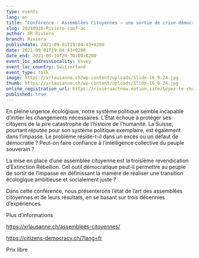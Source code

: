 ```yaml
---
type: events
lang: en
title: "Conférence : Assemblées Citoyennes – une sortie de crise démocratique? "
slug: 20210910-Riviera-conf-ac
author: XR Riviera
branch: Riviera
publishdate: 2021-09-01T19:04:43+0200
date: 2021-09-01T19:04:43+0200
date_end: 2021-09-10T20:30:00+0200
event_loc_addressLocality: Vevey
event_loc_country: Switzerland
event_type: talk
image: https://xrlausanne.ch/wp-content/uploads/Slide-16_9-24.jpg
thumb: https://xrlausanne.ch/wp-content/uploads/Slide-16_9-24.jpg
online_registration_url: https://rivieraactnow.notion.site/Soyez-le-changement-09402a28bd774b00aa6b4a426fce416e
published: true
---
```

En pleine urgence écologique, notre système politique semble incapable d’initier les changements nécessaires. L’État échoue à protéger ses citoyens de la pire catastrophe de l’histoire de l’humanité. La Suisse, pourtant réputée pour son système politique exemplaire, est également dans l’impasse. Le problème réside-t-il dans un excès ou un défaut de démocratie ? Peut-on faire confiance à l’intelligence collective du peuple souverain ?

La mise en place d’une assemblée citoyenne est la troisième revendication d’Extinction Rébellion. Cet outil démocratique peut-il permettre au peuple de sortir de l’impasse en définissant la manière de réaliser une transition écologique ambitieuse et socialement juste ?

Dans cette conférence, nous présenterons l’état de l’art des assemblées citoyennes et de leurs résultats, en se basant sur trois décennies d’expériences.

Plus d’informations

[](https://xrlausanne.ch/assemblees-citoyennes/)<https://xrlausanne.ch/assemblees-citoyennes/>

[](https://citizens-democracy.ch/?lang=fr)<https://citizens-democracy.ch/?lang=fr>

Prix libre
